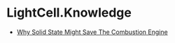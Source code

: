# LightCell.Knowledge
- [Why Solid State Might Save The Combustion Engine](https://youtu.be/zwwmfDIdZok)
